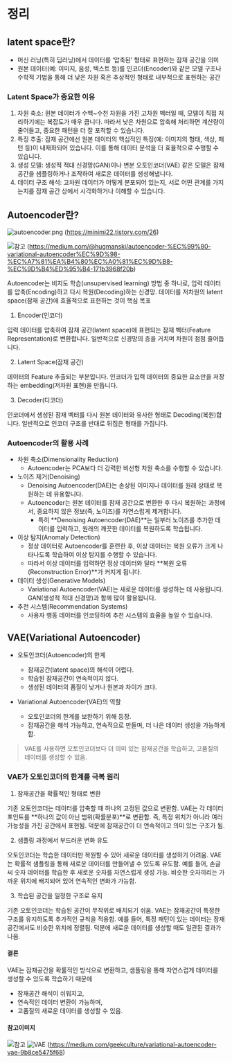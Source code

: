# 정리

## latent space란?

- 머신 러닝(특히 딥러닝)에서 데이터를 ‘압축된’ 형태로 표현하는 잠재 공간을 의미
- 원본 데이터(예: 이미지, 음성, 텍스트 등)를 인코더(Encoder)와 같은 모델 구조나 수학적 기법을 통해 더 낮은 차원 혹은 추상적인 형태로 내부적으로 표현하는 공간

### Latent Space가 중요한 이유

1. 차원 축소: 원본 데이터가 수백~수천 차원을 가진 고차원 벡터일 때, 모델이 직접 처리하기에는 복잡도가 매우 큽니다. 따라서 낮은 차원으로 압축해 처리하면 계산량이 줄어들고, 중요한 패턴을 더 잘 포착할 수
   있습니다.
2. 특징 추출: 잠재 공간에선 원본 데이터의 핵심적인 특징(예: 이미지의 형태, 색상, 패턴 등)이 내재화되어 있습니다. 이를 통해 데이터 분석을 더 효율적으로 수행할 수 있습니다.
3. 생성 모델: 생성적 적대 신경망(GAN)이나 변분 오토인코더(VAE) 같은 모델은 잠재 공간을 샘플링하거나 조작하여 새로운 데이터를 생성해냅니다.
4. 데이터 구조 해석: 고차원 데이터가 어떻게 분포되어 있는지, 서로 어떤 관계를 가지는지를 잠재 공간 상에서 시각화하거나 이해할 수 있습니다.

## Autoencoder란?

![autoencoder.png](assetstoencoder.png)
(https://minimi22.tistory.com/26)

![참고](https://miro.medium.com/v2/resize:fit:1400/format:webp/1*4vE-aEeu9kGIHn7aqI0wPg.png)
(https://medium.com/@hugmanskj/autoencoder-%EC%99%80-variational-autoencoder%EC%9D%98-%EC%A7%81%EA%B4%80%EC%A0%81%EC%9D%B8-%EC%9D%B4%ED%95%B4-171b3968f20b)


Autoencoder는 비지도 학습(unsupervised learning) 방법 중 하나로, 입력 데이터를 압축(Encoding)하고 다시 복원(Decoding)하는 신경망.
데이터를 저차원의 latent space(잠재 공간)에 효율적으로 표현하는 것이 핵심 목표

1. Encoder(인코더)

입력 데이터를 압축하여 잠재 공간(latent space)에 표현되는 잠재 벡터(Feature Representation)로 변환합니다.
일반적으로 신경망의 층을 거치며 차원이 점점 줄어듭니다.

2. Latent Space(잠재 공간)

데이터의 Feature 추출되는 부분입니다.
인코더가 입력 데이터의 중요한 요소만을 저장하는 embedding(저차원 표현)을 만듭니다.

3. Decoder(디코더)

인코더에서 생성된 잠재 벡터를 다시 원본 데이터와 유사한 형태로 Decoding(복원)합니다.
일반적으로 인코더 구조를 반대로 뒤집은 형태를 가집니다.

### Autoencoder의 활용 사례
- 차원 축소(Dimensionality Reduction)
  - Autoencoder는 PCA보다 더 강력한 비선형 차원 축소를 수행할 수 있습니다.
- 노이즈 제거(Denoising)
  - Denoising Autoencoder(DAE)는 손상된 이미지나 데이터를 원래 상태로 복원하는 데 유용합니다.
  - Autoencoder는 원본 데이터를 잠재 공간으로 변환한 후 다시 복원하는 과정에서, 중요하지 않은 정보(즉, 노이즈)를 자연스럽게 제거합니다.
    - 특히 **Denoising Autoencoder(DAE)**는 일부러 노이즈를 추가한 데이터를 입력하고, 원래의 깨끗한 데이터를 복원하도록 학습됩니다.
- 이상 탐지(Anomaly Detection)
  - 정상 데이터로 Autoencoder를 훈련한 후, 이상 데이터는 복원 오류가 크게 나타나도록 학습하여 이상 탐지를 수행할 수 있습니다.
  - 따라서 이상 데이터를 입력하면 정상 데이터와 달라 **복원 오류(Reconstruction Error)**가 커지게 됩니다.
- 데이터 생성(Generative Models)
  - Variational Autoencoder(VAE)는 새로운 데이터를 생성하는 데 사용됩니다. GAN(생성적 적대 신경망)과 함께 많이 활용됩니다.
- 추천 시스템(Recommendation Systems)
  - 사용자 행동 데이터를 인코딩하여 추천 시스템의 효율을 높일 수 있습니다.


## VAE(Variational Autoencoder)

- 오토인코더(Autoencoder)의 한계  
  - 잠재공간(latent space)의 해석이 어렵다.  
  - 학습된 잠재공간이 연속적이지 않다.  
  - 생성된 데이터의 품질이 낮거나 원본과 차이가 크다.  

- Variational Autoencoder(VAE)의 역할  
  - 오토인코더의 한계를 보완하기 위해 등장.  
  - 잠재공간을 해석 가능하고, 연속적으로 만들며, 더 나은 데이터 생성을 가능하게 함.  

> VAE를 사용하면 오토인코더보다 더 의미 있는 잠재공간을 학습하고, 고품질의 데이터를 생성할 수 있음.

### VAE가 오토인코더의 한계를 극복 원리

1. 잠재공간을 확률적인 형태로 변환

기존 오토인코더는 데이터를 압축할 때 하나의 고정된 값으로 변환함.
VAE는 각 데이터 포인트를 **하나의 값이 아닌 범위(확률분포)**로 변환함.
즉, 특정 위치가 아니라 여러 가능성을 가진 공간에서 표현됨.
덕분에 잠재공간이 더 연속적이고 의미 있는 구조가 됨.

2. 샘플링 과정에서 부드러운 변화 유도

오토인코더는 학습한 데이터만 복원할 수 있어 새로운 데이터를 생성하기 어려움.
VAE는 확률적 샘플링을 통해 새로운 데이터를 만들어낼 수 있도록 유도함.
예를 들어, 손글씨 숫자 데이터를 학습한 후 새로운 숫자를 자연스럽게 생성 가능.
비슷한 숫자끼리는 가까운 위치에 배치되어 있어 연속적인 변화가 가능함.

3. 학습된 공간을 일정한 구조로 유지

기존 오토인코더는 학습된 공간이 무작위로 배치되기 쉬움.
VAE는 잠재공간이 특정한 구조를 유지하도록 추가적인 규칙을 적용함.
예를 들어, 특정 패턴이 있는 데이터는 잠재공간에서도 비슷한 위치에 정렬됨.
덕분에 새로운 데이터를 생성할 때도 일관된 결과가 나옴.

#### 결론

VAE는 잠재공간을 확률적인 방식으로 변환하고, 샘플링을 통해 자연스럽게 데이터를 생성할 수 있도록 학습하기 때문에

- 잠재공간 해석이 쉬워지고,
- 연속적인 데이터 변환이 가능하며,
- 고품질의 새로운 데이터를 생성할 수 있음.

#### 참고이미지

![참고](https://miro.medium.com/v2/resize:fit:1400/format:webp/1*nGFy96r63GwSE_EsJDLMDw.png)
![VAE](https://miro.medium.com/v2/resize:fit:1400/format:webp/1*r1R0cxCnErWgE0P4Q-hI0Q.jpeg)
(https://medium.com/geekculture/variational-autoencoder-vae-9b8ce5475f68)